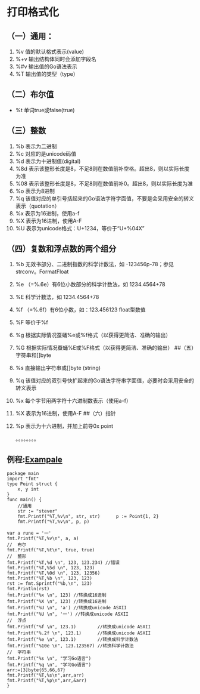 # 打印格式化
## （一）通用：

1.  %v    值的默认格式表示(value)
2.  %+v   输出结构体同时会添加字段名
3.  %#v   输出值的Go语法表示
4.  %T    输出值的类型（type）
## （二）布尔值
   * %t    单词true或false(true)
## （三）整数
1. %b    表示为二进制
2. %c    对应的是unicode码值
3. %d    表示为十进制值(digital)
4. %8d   表示该整形长度是8，不足8则在数值前补空格。超出8，则以实际长度为准
5. %08   表示该整形长度是8，不足8则在数值前补0。超出8，则以实际长度为准
6. %o    表示为8进制
7. %q    该值对应的单引号括起来的Go语法字符字面值，不要是会采用安全的转义表示（quotation）
8. %x    表示为16进制，使用a-f
9. %X    表示为16进制，使用A-F
10. %U   表示为unicode格式：U+1234，等价于“U+%04X”
## （四）复数和浮点数的两个组分
1. %b    无效书部分、二进制指数的科学计数法，如 -123456p-78；参见strconv。FormatFloat
2. %e    （=%.6e）有6位小数部分的科学计数法，如 1234.4564+78
3. %E    科学计数法，如 1234.4564+78
4. %f    （=%.6f）有6位小数，如：123.456123 float型数值
5. %F    等价于%f
6. %g    根据实际情况蚕蛹%e或%f格式（以获得更简洁、准确的输出）
7. %G    根据实际情况蚕蛹%E或%F格式（以获得更简洁、准确的输出）
##（五）字符串和[]byte
1. %s    直接输出字符串或[]byte  (string)
2. %q    该值对应的双引号快扩起来的Go语法字符串字面值，必要时会采用安全的转义表示
3. %x    每个字节用两字符十六进制数表示（使用a-f）
4. %X    表示为16进制，使用A-F
##（六）指针
    
1. %p    表示为十六进制，并加上前导0x   point
    
   。。。。。。。。
## 例程:[Exampale](demo03_打印格式化.go)

````
package main
import "fmt"
type Point struct {
    x, y int
}    
func main() {
    //通用
    str := "stever"
    fmt.Printf("%T,%v\n", str, str)      p := Point{1, 2}
    fmt.Printf("%T,%v\n", p, p)

var a rune = '一'
fmt.Printf("%T,%v\n", a, a)
//  布尔
fmt.Printf("%T,%t\n", true, true)
//  整形
fmt.Printf("%T,%d \n", 123, 123.234) //错误
fmt.Printf("%T,%5d \n", 123, 123)
fmt.Printf("%T,%0d \n", 123, 12356)
fmt.Printf("%T,%b \n", 123, 123)
rst := fmt.Sprintf("%b,\n", 123)
fmt.Println(rst)
fmt.Printf("%x \n", 123) //转换成16进制
fmt.Printf("%X \n", 123) //转换成16进制
fmt.Printf("%U \n", 'a') //转换成unicode ASXII
fmt.Printf("%U \n", '一') //转换成unicode ASXII
//  浮点
fmt.Printf("%f \n", 123.1)        //转换成unicode ASXII
fmt.Printf("%.2f \n", 123.1)      //转换成unicode ASXII
fmt.Printf("%e \n", 123.1)        //转换成科学计数法
fmt.Printf("%10e \n", 123.123567) //转换科学计数法
//  字符串
fmt.Printf("%s \n", "学习Go语言")
fmt.Printf("%q \n", "学习Go语言")
arr:=[3]byte{65,66,67}
fmt.Printf("%T,%s\n",arr,arr)
fmt.Printf("%T,%p\n",arr,&arr)
}
